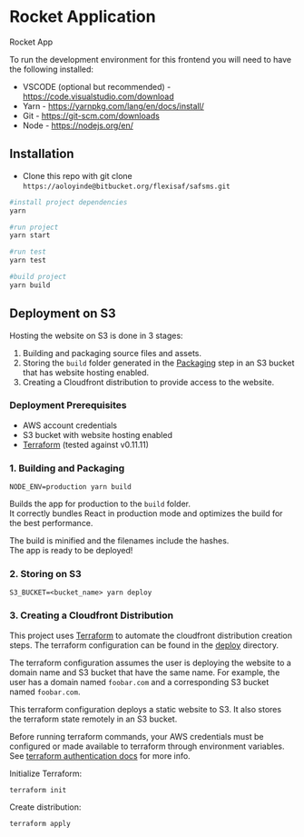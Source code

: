 # Rocket Application

Rocket  App

To run the development environment for this frontend you will need to have the following installed:

- VSCODE (optional but recommended) - <https://code.visualstudio.com/download>
- Yarn - <https://yarnpkg.com/lang/en/docs/install/>
- Git - <https://git-scm.com/downloads>
- Node - <https://nodejs.org/en/>

## Installation

- Clone this repo with git clone `https://aoloyinde@bitbucket.org/flexisaf/safsms.git`

```bash
#install project dependencies
yarn

#run project
yarn start

#run test
yarn test

#build project
yarn build

```

## Deployment on S3

Hosting the website on S3 is done in 3 stages:

1. Building and packaging source files and assets.
2. Storing the `build` folder generated in the [Packaging](#1-building-and-packaging) step in an S3 bucket that has website hosting enabled.
3. Creating a Cloudfront distribution to provide access to the website.

### Deployment Prerequisites

- AWS account credentials
- S3 bucket with website hosting enabled
- [Terraform](https://www.terraform.io/) (tested against v0.11.11)

### 1. Building and Packaging

    NODE_ENV=production yarn build

Builds the app for production to the `build` folder.<br>
It correctly bundles React in production mode and optimizes the build for the best performance.

The build is minified and the filenames include the hashes.<br>
The app is ready to be deployed!

### 2. Storing on S3

    S3_BUCKET=<bucket_name> yarn deploy

### 3. Creating a Cloudfront Distribution

This project uses [Terraform](https://www.terraform.io/) to automate the cloudfront distribution creation steps.
The terraform configuration can be found in the [deploy](./deploy) directory.

The terraform configuration assumes the user is deploying the website to a domain name and S3 bucket that have the same name.
For example, the user has a domain named `foobar.com` and a corresponding S3 bucket named `foobar.com`.

This terraform configuration deploys a static website to S3. It also stores the terraform state remotely in an S3 bucket.

Before running terraform commands, your AWS credentials must be configured or made available to terraform through environment variables.
See [terraform authentication docs](https://www.terraform.io/docs/providers/aws/#authentication) for more info.

Initialize Terraform:

```
terraform init
```

Create distribution:

```
terraform apply
```
